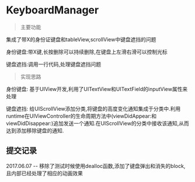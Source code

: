 # KeyboardManager

> 主要功能

集成了带X的身份证键盘和tableView,scrollView中键盘遮挡的问题

身份键盘:带X键,长按删除可以持续删除,在键盘上左滑右滑可以控制光标

键盘遮挡:调用一行代码,处理键盘遮挡问题

> 实现思路

身份键盘:
基于UIView开发,利用了UITextView和UITextField的inputView属性来处理

键盘遮挡:
给UIScrollView添加分类,将键盘的高度变化通知集成于分类中.利用runtime在UIViewController的生命周期方法中(viewDidAppear:和viewDidDisappear:)追加发送一个通知.在UIScrollView的分类中接收该通知,从而达到添加移除键盘的通知.

## 提交记录

2017.06.07 --  移除了测试时候使用dealloc函数,添加了键盘弹出和消失的block,且内部已经处理了相应的动画效果

